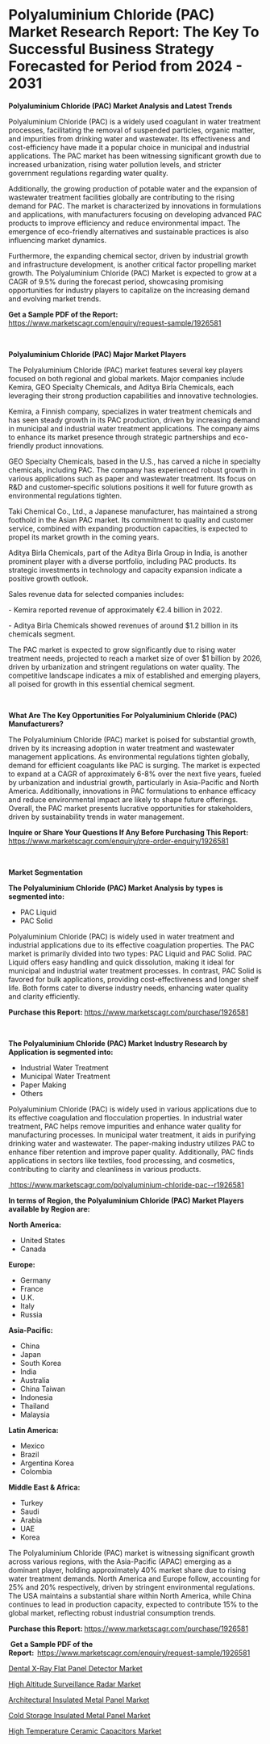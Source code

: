 <p><h1>Polyaluminium Chloride (PAC) Market Research Report: The Key To Successful Business Strategy Forecasted for Period from 2024 - 2031</h1></p><p><strong>Polyaluminium Chloride (PAC) Market Analysis and Latest Trends</strong></p>
<p><p>Polyaluminium Chloride (PAC) is a widely used coagulant in water treatment processes, facilitating the removal of suspended particles, organic matter, and impurities from drinking water and wastewater. Its effectiveness and cost-efficiency have made it a popular choice in municipal and industrial applications. The PAC market has been witnessing significant growth due to increased urbanization, rising water pollution levels, and stricter government regulations regarding water quality.</p><p>Additionally, the growing production of potable water and the expansion of wastewater treatment facilities globally are contributing to the rising demand for PAC. The market is characterized by innovations in formulations and applications, with manufacturers focusing on developing advanced PAC products to improve efficiency and reduce environmental impact. The emergence of eco-friendly alternatives and sustainable practices is also influencing market dynamics.</p><p>Furthermore, the expanding chemical sector, driven by industrial growth and infrastructure development, is another critical factor propelling market growth. The Polyaluminium Chloride (PAC) Market is expected to grow at a CAGR of 9.5% during the forecast period, showcasing promising opportunities for industry players to capitalize on the increasing demand and evolving market trends.</p></p>
<p><strong>Get a Sample PDF of the Report:&nbsp;</strong> <a href="https://www.marketscagr.com/enquiry/request-sample/1926581?utm_campaign=1684&utm_medium=2&utm_source=Github&utm_content=ia&utm_term=25102024&utm_id=polyaluminium-chloride-pac">https://www.marketscagr.com/enquiry/request-sample/1926581</a></p>
<p>&nbsp;</p>
<p><strong>Polyaluminium Chloride (PAC) Major Market Players</strong></p>
<p><p>The Polyaluminium Chloride (PAC) market features several key players focused on both regional and global markets. Major companies include Kemira, GEO Specialty Chemicals, and Aditya Birla Chemicals, each leveraging their strong production capabilities and innovative technologies.</p><p>Kemira, a Finnish company, specializes in water treatment chemicals and has seen steady growth in its PAC production, driven by increasing demand in municipal and industrial water treatment applications. The company aims to enhance its market presence through strategic partnerships and eco-friendly product innovations.</p><p>GEO Specialty Chemicals, based in the U.S., has carved a niche in specialty chemicals, including PAC. The company has experienced robust growth in various applications such as paper and wastewater treatment. Its focus on R&D and customer-specific solutions positions it well for future growth as environmental regulations tighten.</p><p>Taki Chemical Co., Ltd., a Japanese manufacturer, has maintained a strong foothold in the Asian PAC market. Its commitment to quality and customer service, combined with expanding production capacities, is expected to propel its market growth in the coming years.</p><p>Aditya Birla Chemicals, part of the Aditya Birla Group in India, is another prominent player with a diverse portfolio, including PAC products. Its strategic investments in technology and capacity expansion indicate a positive growth outlook. </p><p>Sales revenue data for selected companies includes:</p><p>- Kemira reported revenue of approximately €2.4 billion in 2022.</p><p>- Aditya Birla Chemicals showed revenues of around $1.2 billion in its chemicals segment.</p><p>The PAC market is expected to grow significantly due to rising water treatment needs, projected to reach a market size of over $1 billion by 2026, driven by urbanization and stringent regulations on water quality. The competitive landscape indicates a mix of established and emerging players, all poised for growth in this essential chemical segment.</p></p>
<p>&nbsp;</p>
<p><strong>What Are The Key Opportunities For Polyaluminium Chloride (PAC) Manufacturers?</strong></p>
<p><p>The Polyaluminium Chloride (PAC) market is poised for substantial growth, driven by its increasing adoption in water treatment and wastewater management applications. As environmental regulations tighten globally, demand for efficient coagulants like PAC is surging. The market is expected to expand at a CAGR of approximately 6-8% over the next five years, fueled by urbanization and industrial growth, particularly in Asia-Pacific and North America. Additionally, innovations in PAC formulations to enhance efficacy and reduce environmental impact are likely to shape future offerings. Overall, the PAC market presents lucrative opportunities for stakeholders, driven by sustainability trends in water management.</p></p>
<p><strong>Inquire or Share Your Questions If Any Before Purchasing This Report:</strong> <a href="https://www.marketscagr.com/enquiry/pre-order-enquiry/1926581?utm_campaign=1684&utm_medium=2&utm_source=Github&utm_content=ia&utm_term=25102024&utm_id=polyaluminium-chloride-pac">https://www.marketscagr.com/enquiry/pre-order-enquiry/1926581</a></p>
<p>&nbsp;</p>
<p><strong>Market Segmentation</strong></p>
<p><strong>The Polyaluminium Chloride (PAC) Market Analysis by types is segmented into:</strong></p>
<p><ul><li>PAC Liquid</li><li>PAC Solid</li></ul></p>
<p><p>Polyaluminium Chloride (PAC) is widely used in water treatment and industrial applications due to its effective coagulation properties. The PAC market is primarily divided into two types: PAC Liquid and PAC Solid. PAC Liquid offers easy handling and quick dissolution, making it ideal for municipal and industrial water treatment processes. In contrast, PAC Solid is favored for bulk applications, providing cost-effectiveness and longer shelf life. Both forms cater to diverse industry needs, enhancing water quality and clarity efficiently.</p></p>
<p><strong>Purchase this Report:&nbsp;</strong><a href="https://www.marketscagr.com/purchase/1926581?utm_campaign=1684&utm_medium=2&utm_source=Github&utm_content=ia&utm_term=25102024&utm_id=polyaluminium-chloride-pac">https://www.marketscagr.com/purchase/1926581</a></p>
<p>&nbsp;</p>
<p><strong>The Polyaluminium Chloride (PAC) Market Industry Research by Application is segmented into:</strong></p>
<p><ul><li>Industrial Water Treatment</li><li>Municipal Water Treatment</li><li>Paper Making</li><li>Others</li></ul></p>
<p><p>Polyaluminium Chloride (PAC) is widely used in various applications due to its effective coagulation and flocculation properties. In industrial water treatment, PAC helps remove impurities and enhance water quality for manufacturing processes. In municipal water treatment, it aids in purifying drinking water and wastewater. The paper-making industry utilizes PAC to enhance fiber retention and improve paper quality. Additionally, PAC finds applications in sectors like textiles, food processing, and cosmetics, contributing to clarity and cleanliness in various products.</p></p>
<p><a href="https://www.marketscagr.com/polyaluminium-chloride-pac--r1926581?utm_campaign=1684&utm_medium=2&utm_source=Github&utm_content=ia&utm_term=25102024&utm_id=polyaluminium-chloride-pac">&nbsp;https://www.marketscagr.com/polyaluminium-chloride-pac--r1926581</a></p>
<p><strong>In terms of Region, the Polyaluminium Chloride (PAC) Market Players available by Region are:</strong></p>
<p>
    <p> <strong> North America: </strong>
        <ul>
            <li>United States</li>
            <li>Canada</li>
        </ul>
        </p> 
    <p> <strong> Europe: </strong>
        <ul>
            <li>Germany</li>
            <li>France</li>
            <li>U.K.</li>
            <li>Italy</li>
            <li>Russia</li>
        </ul>
        </p> 
    <p> <strong> Asia-Pacific: </strong>
        <ul>
            <li>China</li>
            <li>Japan</li>
            <li>South Korea</li>
            <li>India</li>
            <li>Australia</li>
            <li>China Taiwan</li>
            <li>Indonesia</li>
            <li>Thailand</li>
            <li>Malaysia</li>
        </ul>
        </p> 
    <p> <strong> Latin America: </strong>
        <ul>
            <li>Mexico</li>
            <li>Brazil</li>
            <li>Argentina Korea</li>
            <li>Colombia</li>
        </ul>
        </p> 
    <p> <strong> Middle East & Africa: </strong>
        <ul>
            <li>Turkey</li>
            <li>Saudi</li>
            <li>Arabia</li>
            <li>UAE</li>
            <li>Korea</li>
        </ul>
    </p>
    </p>
<p><p>The Polyaluminium Chloride (PAC) market is witnessing significant growth across various regions, with the Asia-Pacific (APAC) emerging as a dominant player, holding approximately 40% market share due to rising water treatment demands. North America and Europe follow, accounting for 25% and 20% respectively, driven by stringent environmental regulations. The USA maintains a substantial share within North America, while China continues to lead in production capacity, expected to contribute 15% to the global market, reflecting robust industrial consumption trends.</p></p>
<p><strong>Purchase this Report: </strong><a href="https://www.marketscagr.com/purchase/1926581?utm_campaign=1684&utm_medium=2&utm_source=Github&utm_content=ia&utm_term=25102024&utm_id=polyaluminium-chloride-pac">https://www.marketscagr.com/purchase/1926581</a></p>
<p>&nbsp;<strong>Get a Sample PDF of the Report:&nbsp;&nbsp;</strong><a href="https://www.marketscagr.com/enquiry/request-sample/1926581?utm_campaign=1684&utm_medium=2&utm_source=Github&utm_content=ia&utm_term=25102024&utm_id=polyaluminium-chloride-pac">https://www.marketscagr.com/enquiry/request-sample/1926581</a></p>
<p><strong></strong></p>
<p><p><a href="https://www.linkedin.com/pulse/dental-x-ray-flat-panel-detector-revenue-growth-report-2024-svblf?utm_campaign=1684&utm_medium=2&utm_source=Github&utm_content=ia&utm_term=25102024&utm_id=polyaluminium-chloride-pac">Dental X-Ray Flat Panel Detector Market</a></p><p><a href="https://www.linkedin.com/pulse/insights-high-altitude-surveillance-radar-industry-market-285qe?utm_campaign=1684&utm_medium=2&utm_source=Github&utm_content=ia&utm_term=25102024&utm_id=polyaluminium-chloride-pac">High Altitude Surveillance Radar Market</a></p><p><a href="https://www.linkedin.com/pulse/architectural-insulated-metal-panel-market-research-report-zty3f?utm_campaign=1684&utm_medium=2&utm_source=Github&utm_content=ia&utm_term=25102024&utm_id=polyaluminium-chloride-pac">Architectural Insulated Metal Panel Market</a></p><p><a href="https://www.linkedin.com/pulse/future-innovation-global-cold-storage-insulated-metal-panel-lqoqf?utm_campaign=1684&utm_medium=2&utm_source=Github&utm_content=ia&utm_term=25102024&utm_id=polyaluminium-chloride-pac">Cold Storage Insulated Metal Panel Market</a></p><p><a href="https://github.com/AshrafKhan865/Market-Research-Report-List-1/blob/main/high-temperature-ceramic-capacitors-market.md?utm_campaign=1684&utm_medium=2&utm_source=Github&utm_content=ia&utm_term=25102024&utm_id=polyaluminium-chloride-pac">High Temperature Ceramic Capacitors Market</a></p></p>